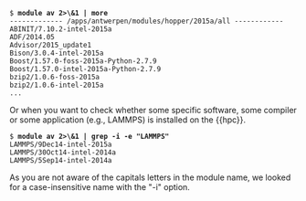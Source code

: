 <pre><code>$ <b>module av 2>\&1 | more</b>
------------- /apps/antwerpen/modules/hopper/2015a/all ------------
ABINIT/7.10.2-intel-2015a
ADF/2014.05
Advisor/2015_update1
Bison/3.0.4-intel-2015a
Boost/1.57.0-foss-2015a-Python-2.7.9
Boost/1.57.0-intel-2015a-Python-2.7.9
bzip2/1.0.6-foss-2015a
bzip2/1.0.6-intel-2015a
...
</code></pre>

Or when you want to check whether some specific software, some compiler
or some application (e.g., LAMMPS) is installed on the {{hpc}}.

<pre><code>$ <b>module av 2>\&1 | grep -i -e "LAMMPS"</b>
LAMMPS/9Dec14-intel-2015a
LAMMPS/30Oct14-intel-2014a
LAMMPS/5Sep14-intel-2014a
</code></pre>

As you are not aware of the capitals letters in the module name, we
looked for a case-insensitive name with the "-i" option.
